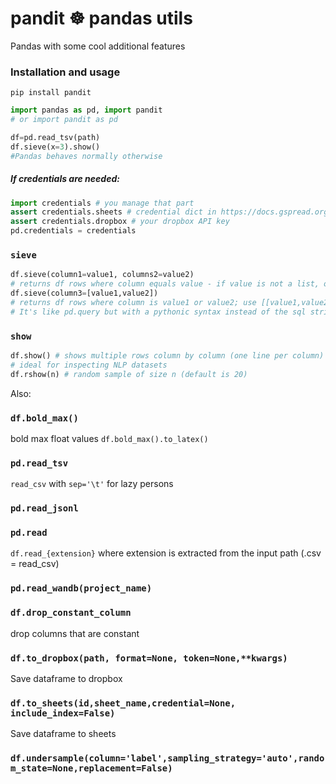 # pandit ☸️ pandas utils 
Pandas with some cool additional features

### Installation and usage
`pip install pandit`
```python
import pandas as pd, import pandit
# or import pandit as pd

df=pd.read_tsv(path)
df.sieve(x=3).show()
#Pandas behaves normally otherwise
```
##### If credentials are needed:
```python
import credentials # you manage that part
assert credentials.sheets # credential dict in https://docs.gspread.org/en/latest/oauth2.html
assert credentials.dropbox # your dropbox API key
pd.credentials = credentials
```

### `sieve`
```python
df.sieve(column1=value1, columns2=value2)
# returns df rows where column equals value - if value is not a list, otherwise:
df.sieve(column3=[value1,value2])
# returns df rows where column is value1 or value2; use [[value1,value2]] to match lists
# It's like pd.query but with a pythonic syntax instead of the sql string.
```

### `show`
```python
df.show() # shows multiple rows column by column (one line per column) with nice formatting, one line per column
# ideal for inspecting NLP datasets
df.rshow(n) # random sample of size n (default is 20)
```

Also:

### `df.bold_max()`
bold max float values `df.bold_max().to_latex()`
### `pd.read_tsv`
`read_csv` with `sep='\t'` for lazy persons
### `pd.read_jsonl`
### `pd.read`
`df.read_{extension}` where extension is extracted from the input path (.csv = read_csv)
### `pd.read_wandb(project_name)`
### `df.drop_constant_column`
drop columns that are constant
### `df.to_dropbox(path, format=None, token=None,**kwargs)`
Save dataframe to dropbox
### `df.to_sheets(id,sheet_name,credential=None, include_index=False)`
Save dataframe to sheets
###  `df.undersample(column='label',sampling_strategy='auto',random_state=None,replacement=False)`

